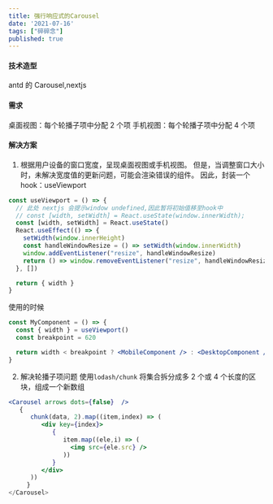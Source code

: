```yaml
---
title: 强行响应式的Carousel
date: '2021-07-16'
tags: ["碎碎念"]
published: true
---
```


#### 技术造型

antd 的 Carousel,nextjs

#### 需求

桌面视图：每个轮播子项中分配 2 个项
手机视图：每个轮播子项中分配 4 个项

#### 解决方案

1. 根据用户设备的窗口宽度，呈现桌面视图或手机视图。
   但是，当调整窗口大小时，未解决宽度值的更新问题，可能会渲染错误的组件。
   因此，封装一个 hook：useViewport

```jsx
const useViewport = () => {
  // 此处 nextjs 会提示window undefined,因此暂将初始值移至hook中
  // const [width, setWidth] = React.useState(window.innerWidth);
  const [width, setWidth] = React.useState()
  React.useEffect(() => {
    setWidth(window.innerHeight)
    const handleWindowResize = () => setWidth(window.innerWidth)
    window.addEventListener("resize", handleWindowResize)
    return () => window.removeEventListener("resize", handleWindowResize)
  }, [])

  return { width }
}
```

使用的时候

```jsx
const MyComponent = () => {
  const { width } = useViewport()
  const breakpoint = 620

  return width < breakpoint ? <MobileComponent /> : <DesktopComponent />
}
```

2. 解决轮播子项问题
   使用`lodash/chunk` 将集合拆分成多 2 个或 4 个长度的区块，组成一个新数组

```jsx
<Carousel arrows dots={false}  />
   {
      chunk(data, 2).map((item,index) => (
         <div key={index}>
            {
               item.map((ele,i) => (
                 <img src={ele.src} />
               ))
            }
         </div>
      ))
     }
</Carousel>
```
